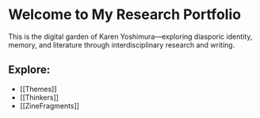 # Welcome to My Research Portfolio

This is the digital garden of Karen Yoshimura—exploring diasporic identity, memory, and literature through interdisciplinary research and writing.

## Explore:
- [[Themes]]
- [[Thinkers]]
- [[ZineFragments]]
